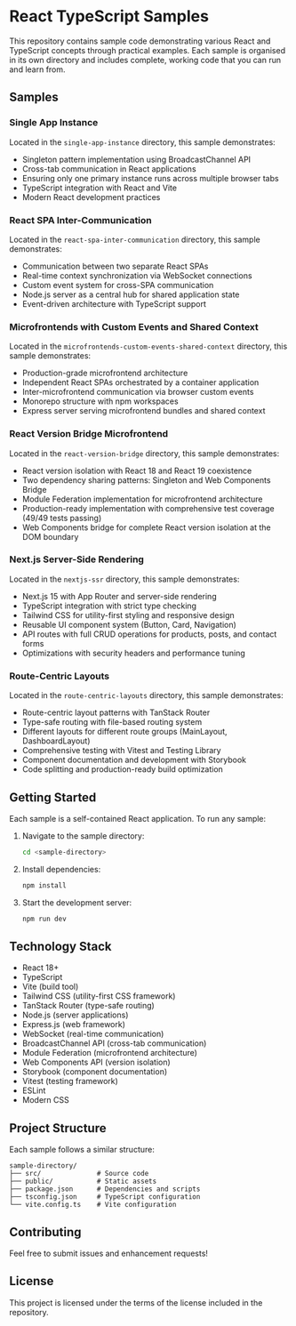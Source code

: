 # React TypeScript Samples

This repository contains sample code demonstrating various React and TypeScript concepts through practical examples. Each sample is organised in its own directory and includes complete, working code that you can run and learn from.

## Samples

### Single App Instance
Located in the `single-app-instance` directory, this sample demonstrates:
- Singleton pattern implementation using BroadcastChannel API
- Cross-tab communication in React applications
- Ensuring only one primary instance runs across multiple browser tabs
- TypeScript integration with React and Vite
- Modern React development practices

### React SPA Inter-Communication
Located in the `react-spa-inter-communication` directory, this sample demonstrates:
- Communication between two separate React SPAs
- Real-time context synchronization via WebSocket connections
- Custom event system for cross-SPA communication
- Node.js server as a central hub for shared application state
- Event-driven architecture with TypeScript support

### Microfrontends with Custom Events and Shared Context
Located in the `microfrontends-custom-events-shared-context` directory, this sample demonstrates:
- Production-grade microfrontend architecture
- Independent React SPAs orchestrated by a container application
- Inter-microfrontend communication via browser custom events
- Monorepo structure with npm workspaces
- Express server serving microfrontend bundles and shared context

### React Version Bridge Microfrontend
Located in the `react-version-bridge` directory, this sample demonstrates:
- React version isolation with React 18 and React 19 coexistence
- Two dependency sharing patterns: Singleton and Web Components Bridge
- Module Federation implementation for microfrontend architecture
- Production-ready implementation with comprehensive test coverage (49/49 tests passing)
- Web Components bridge for complete React version isolation at the DOM boundary

### Next.js Server-Side Rendering
Located in the `nextjs-ssr` directory, this sample demonstrates:
- Next.js 15 with App Router and server-side rendering
- TypeScript integration with strict type checking
- Tailwind CSS for utility-first styling and responsive design
- Reusable UI component system (Button, Card, Navigation)
- API routes with full CRUD operations for products, posts, and contact forms
- Optimizations with security headers and performance tuning

### Route-Centric Layouts
Located in the `route-centric-layouts` directory, this sample demonstrates:
- Route-centric layout patterns with TanStack Router
- Type-safe routing with file-based routing system
- Different layouts for different route groups (MainLayout, DashboardLayout)
- Comprehensive testing with Vitest and Testing Library
- Component documentation and development with Storybook
- Code splitting and production-ready build optimization

## Getting Started

Each sample is a self-contained React application. To run any sample:

1. Navigate to the sample directory:
   ```bash
   cd <sample-directory>
   ```

2. Install dependencies:
   ```bash
   npm install
   ```

3. Start the development server:
   ```bash
   npm run dev
   ```

## Technology Stack

- React 18+
- TypeScript
- Vite (build tool)
- Tailwind CSS (utility-first CSS framework)
- TanStack Router (type-safe routing)
- Node.js (server applications)
- Express.js (web framework)
- WebSocket (real-time communication)
- BroadcastChannel API (cross-tab communication)
- Module Federation (microfrontend architecture)
- Web Components API (version isolation)
- Storybook (component documentation)
- Vitest (testing framework)
- ESLint
- Modern CSS

## Project Structure

Each sample follows a similar structure:
```
sample-directory/
├── src/              # Source code
├── public/           # Static assets
├── package.json      # Dependencies and scripts
├── tsconfig.json     # TypeScript configuration
└── vite.config.ts    # Vite configuration
```

## Contributing

Feel free to submit issues and enhancement requests!

## License

This project is licensed under the terms of the license included in the repository. 